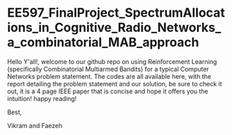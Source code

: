 # EE597_FinalProject_SpectrumAllocations_in_Cognitive_Radio_Networks_a_combinatorial_MAB_approach
Hello Y'all!, welcome to our github repo on using Reinforcement Learning (specifically Combinatorial Multiarmed Bandits) for a typical Computer Networks problem statement.
The codes are all available here, with the report detailing the problem statement and our solution, be sure to check it out, it is a 4 page IEEE paper that is concise and hope it offers you the intuition! happy reading!

Best,



Vikram and Faezeh

